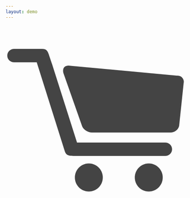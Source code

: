 ```yaml
---
layout: demo
---
```


<div class="icon-demo icon-demo--color">
  <svg aria-hidden="true" focusable="false" role="presentation" class="icon icon-cart" viewBox="0 0 20 20">
  <path fill="#444444" d="M18.936 5.564c-0.144-0.175-0.35-0.207-0.55-0.207-0.001 0-0.002 0-0.003 0l-11.609-1.071c-0.272 0-0.417 0.089-0.491 0.18-0.079 0.096-0.16 0.263-0.094 0.585l2.016 5.705c0.163 0.407 0.642 0.673 1.068 0.673h8.401c0.433 0 0.854-0.285 0.941-0.725l0.484-4.571c0.045-0.221-0.015-0.388-0.163-0.567z"/>
  <path fill="#444444" d="M17.107 12.5h-9.448l-2.679-8.383c0 0-0.274-0.801-0.362-1.059-0.138-0.401-0.292-0.559-0.695-0.559-0.398 0-2.999 0-2.999 0-0.411 0-0.748 0.303-0.748 0.714s0.337 0.714 0.748 0.714h2.413l3.002 9.48c0.126 0.38 0.295 0.52 0.942 0.52s9.825 0 9.825 0c0.411 0 0.748-0.303 0.748-0.714s-0.336-0.714-0.748-0.714z"/>
  <path fill="#444444" d="M10.424 16.23c0 0.827-0.671 1.498-1.498 1.498s-1.498-0.671-1.498-1.498c0-0.827 0.671-1.498 1.498-1.498s1.498 0.671 1.498 1.498z"/>
  <path fill="#444444" d="M16.853 16.23c0 0.827-0.671 1.498-1.498 1.498s-1.498-0.671-1.498-1.498c0-0.827 0.671-1.498 1.498-1.498s1.498 0.671 1.498 1.498z"/>
  </svg>
</div>
